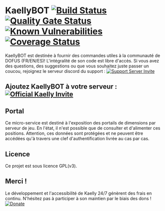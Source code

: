 # KaellyBOT [![Build Status](https://api.travis-ci.org/KaellyBot/Kaelly-portals.svg)](https://travis-ci.org/KaellyBot/Kaelly-portals) [![Quality Gate Status](https://sonarcloud.io/api/project_badges/measure?project=com.github.kaysoro.kaellybot%3Aportal&metric=alert_status)](https://sonarcloud.io/dashboard?id=com.github.kaysoro.kaellybot%3Aportal) [![Known Vulnerabilities](https://snyk.io/test/github/kaellybot/kaelly-portals/badge.svg?targetFile=pom.xml)](https://snyk.io/test/github/kaellybot/kaelly-portals?targetFile=pom.xml) [![Coverage Status](https://coveralls.io/repos/github/KaellyBot/Kaelly-portals/badge.svg)](https://coveralls.io/github/KaellyBot/Kaelly-portals)  

KaellyBOT est destinée à fournir des commandes utiles à la communauté de DOFUS (FR/EN/ES)! L'intégralité de son code est libre d'accès. Si vous avez des questions, des suggestions ou que vous souhaitez juste passer un coucou, rejoignez le serveur discord du support : [![Support Server Invite](https://img.shields.io/badge/Join-KaellyBOT%20Support-7289DA.svg?style=flat)](https://discord.gg/CyJCFDk)

## Ajoutez KaellyBOT à votre serveur : [![Official Kaelly Invite](https://img.shields.io/badge/Add-KaellyBOT-0199FE.svg?style=flat)](https://discordapp.com/oauth2/authorize?&client_id=202916641414184960&scope=bot)

## Portal  
Ce micro-service est destiné à l'exposition des portails de dimensions par serveur de jeu. En l'état, il n'est possible que de consulter et d'alimenter ces positions. Attention, ces données sont protégées et ne peuvent être accédées qu'à travers une clef d'authentification livrée au cas par cas.  

## Licence  

Ce projet est sous licence GPL(v3).

## Merci !  

Le développement et l'accessibilité de Kaelly 24/7 génèrent des frais en continu. N'hésitez pas à participer à son maintien par le biais des dons !   
[![Donate](https://www.paypalobjects.com/fr_FR/FR/i/btn/btn_donateCC_LG.gif)](https://www.paypal.com/cgi-bin/webscr?cmd=_s-xclick&hosted_button_id=89WTL4LXRZK98)
